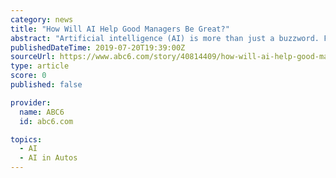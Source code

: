 ```yaml
---
category: news
title: "How Will AI Help Good Managers Be Great?"
abstract: "Artificial intelligence (AI) is more than just a buzzword. From driverless trucks traversing the country to AI winning “unwinnable” games, it’s already making an impact on our home lives and will soon play a much greater role in our work lives."
publishedDateTime: 2019-07-20T19:39:00Z
sourceUrl: https://www.abc6.com/story/40814409/how-will-ai-help-good-managers-be-great
type: article
score: 0
published: false

provider:
  name: ABC6
  id: abc6.com

topics:
  - AI
  - AI in Autos
---
```

